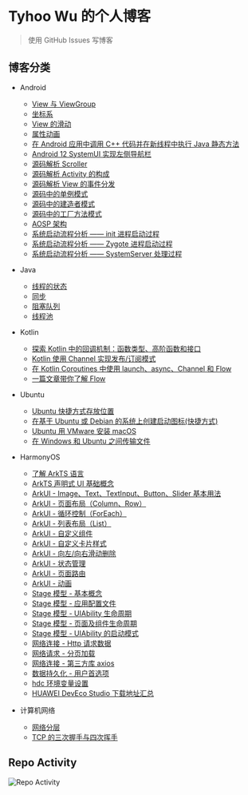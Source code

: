 # Tyhoo Wu 的个人博客

> 使用 GitHub Issues 写博客

## 博客分类

+ Android
  + [View 与 ViewGroup](https://github.com/cnwutianhao/blog/issues/16)
  + [坐标系](https://github.com/cnwutianhao/blog/issues/17)
  + [View 的滑动](https://github.com/cnwutianhao/blog/issues/18)
  + [属性动画](https://github.com/cnwutianhao/blog/issues/19)
  + [在 Android 应用中调用 C++ 代码并在新线程中执行 Java 静态方法](https://github.com/cnwutianhao/blog/issues/1)
  + [Android 12 SystemUI 实现左侧导航栏](https://github.com/cnwutianhao/blog/issues/2)
  + [源码解析 Scroller](https://github.com/cnwutianhao/blog/issues/20)
  + [源码解析 Activity 的构成](https://github.com/cnwutianhao/blog/issues/21)
  + [源码解析 View 的事件分发](https://github.com/cnwutianhao/blog/issues/22)
  + [源码中的单例模式](https://github.com/cnwutianhao/blog/issues/30)
  + [源码中的建造者模式](https://github.com/cnwutianhao/blog/issues/31)
  + [源码中的工厂方法模式](https://github.com/cnwutianhao/blog/issues/33)
  + [AOSP 架构](https://github.com/cnwutianhao/blog/issues/32)
  + [系统启动流程分析 —— init 进程启动过程](https://github.com/cnwutianhao/blog/issues/35)
  + [系统启动流程分析 —— Zygote 进程启动过程](https://github.com/cnwutianhao/blog/issues/38)
  + [系统启动流程分析 —— SystemServer 处理过程](https://github.com/cnwutianhao/blog/issues/42)

+ Java
  + [线程的状态](https://github.com/cnwutianhao/blog/issues/23)
  + [同步](https://github.com/cnwutianhao/blog/issues/24)
  + [阻塞队列](https://github.com/cnwutianhao/blog/issues/25)
  + [线程池](https://github.com/cnwutianhao/blog/issues/26)

+ Kotlin
  + [探索 Kotlin 中的回调机制：函数类型、高阶函数和接口](https://github.com/cnwutianhao/blog/issues/3)
  + [Kotlin 使用 Channel 实现发布/订阅模式](https://github.com/cnwutianhao/blog/issues/4)
  + [在 Kotlin Coroutines 中使用 launch、async、Channel 和 Flow](https://github.com/cnwutianhao/blog/issues/5)
  + [一篇文章带你了解 Flow](https://github.com/cnwutianhao/blog/issues/46)

+ Ubuntu
  + [Ubuntu 快捷方式存放位置](https://github.com/cnwutianhao/blog/issues/6)
  + [在基于 Ubuntu 或 Debian 的系统上创建启动图标(快捷方式)](https://github.com/cnwutianhao/blog/issues/10)
  + [Ubuntu 用 VMware 安装 macOS](https://github.com/cnwutianhao/blog/issues/41)
  + [在 Windows 和 Ubuntu 之间传输文件](https://github.com/cnwutianhao/blog/issues/44)

+ HarmonyOS
  + [了解 ArkTS 语言](https://github.com/cnwutianhao/blog/issues/7)
  + [ArkTS 声明式 UI 基础概念](https://github.com/cnwutianhao/blog/issues/8)
  + [ArkUI - Image、Text、TextInput、Button、Slider 基本用法](https://github.com/cnwutianhao/blog/issues/9)
  + [ArkUI - 页面布局（Column、Row）](https://github.com/cnwutianhao/blog/issues/11)
  + [ArkUI - 循环控制（ForEach）](https://github.com/cnwutianhao/blog/issues/13)
  + [ArkUI - 列表布局（List）](https://github.com/cnwutianhao/blog/issues/14)
  + [ArkUI - 自定义组件](https://github.com/cnwutianhao/blog/issues/15)
  + [ArkUI - 自定义卡片样式](https://github.com/cnwutianhao/blog/issues/29)
  + [ArkUI - 向左/向右滑动删除](https://github.com/cnwutianhao/blog/issues/34)
  + [ArkUI - 状态管理](https://github.com/cnwutianhao/blog/issues/36)
  + [ArkUI - 页面路由](https://github.com/cnwutianhao/blog/issues/37)
  + [ArkUI - 动画](https://github.com/cnwutianhao/blog/issues/43)
  + [Stage 模型 - 基本概念](https://github.com/cnwutianhao/blog/issues/45)
  + [Stage 模型 - 应用配置文件](https://github.com/cnwutianhao/blog/issues/47)
  + [Stage 模型 - UIAbility 生命周期](https://github.com/cnwutianhao/blog/issues/48)
  + [Stage 模型 - 页面及组件生命周期](https://github.com/cnwutianhao/blog/issues/49)
  + [Stage 模型 - UIAbility 的启动模式](https://github.com/cnwutianhao/blog/issues/50)
  + [网络连接 - Http 请求数据](https://github.com/cnwutianhao/blog/issues/52)
  + [网络请求 - 分页加载](https://github.com/cnwutianhao/blog/issues/53)
  + [网络连接 - 第三方库 axios](https://github.com/cnwutianhao/blog/issues/54)
  + [数据持久化 - 用户首选项](https://github.com/cnwutianhao/blog/issues/55)
  + [hdc 环境变量设置](https://github.com/cnwutianhao/blog/issues/12)
  + [HUAWEI DevEco Studio 下载地址汇总](https://github.com/cnwutianhao/blog/issues/51)

+ 计算机网络
  + [网络分层](https://github.com/cnwutianhao/blog/issues/27)
  + [TCP 的三次握手与四次挥手](https://github.com/cnwutianhao/blog/issues/28)

## Repo Activity

![Repo Activity](https://repobeats.axiom.co/api/embed/a10f09b5d6b3b788d6181535b6027a84589493e0.svg "Repobeats analytics image")
